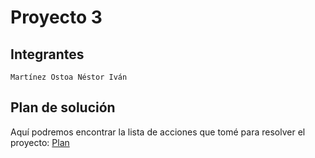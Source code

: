 # Proyecto 3

## Integrantes

```
Martínez Ostoa Néstor Iván 
```

## Plan de solución

Aquí podremos encontrar la lista de acciones que tomé para resolver el proyecto: [Plan](https://github.com/nestorivanmo/sistop-2020-1/blob/proyecto3/proyectos/3/MartinezNestor/plan.md)

